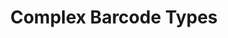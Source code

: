 ---
title: Complex Barcode Types
type: docs
weight: 30
notoc: true
url: /javascript-cpp/complex-barcodes/
---